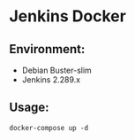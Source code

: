 # Jenkins Docker

## Environment:
  * Debian Buster-slim
  * Jenkins 2.289.x

## Usage:
```console
docker-compose up -d
```
